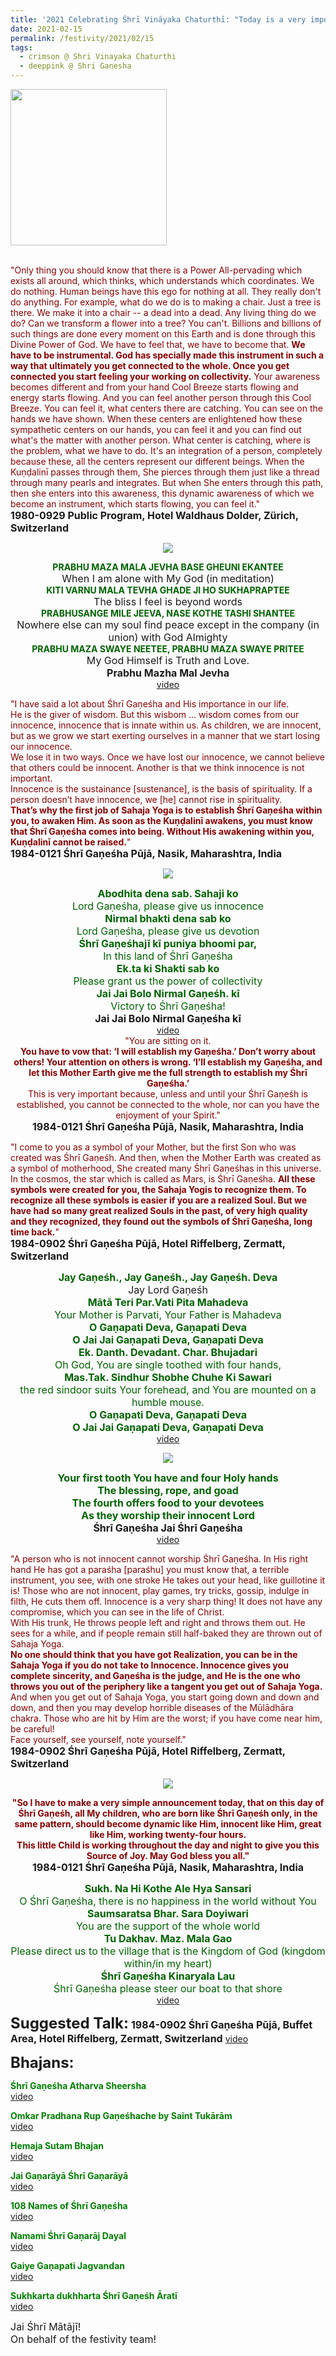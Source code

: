 ```yaml
---
title: '2021 Celebrating Śhrī Vināyaka Chaturthī: "Today is a very important day for all of us Sahaja Yogis, because today Śhrī Gaṇeśha was born." '
date: 2021-02-15
permalink: /festivity/2021/02/15
tags:
  - crimson @ Shri Vinayaka Chaturthi
  - deeppink @ Shri Ganesha
---
```


<div style="text-align: left"><img src="/images/image1.png" width="250" /></div><br>

<p>
<font color="DarkRed">"Only thing you should know that there is a Power All-pervading which exists all around, which thinks, which understands which coordinates. We do nothing. Human beings have this ego for nothing at all. They really don't do anything. For example, what do we do is to making a chair. Just a tree is there. We make it into a chair -- a dead into a dead. Any living thing do we do? Can we transform a flower into a tree? You can't. Billions and billions of such things are done every moment on this Earth and is done through this Divine Power of God. We have to feel that, we have to become that. <b>We have to be instrumental. God has specially made this instrument in such a way that ultimately you get connected to the whole. Once you get connected you start feeling your working on collectivity.</b> Your awareness becomes different and from your hand Cool Breeze starts flowing and energy starts flowing. And you can feel another person through this Cool Breeze. You can feel it, what centers there are catching. You can see on the hands we have shown. When these centers are enlightened how these sympathetic centers on our hands, you can feel it and you can find out what's the matter with another person. What center is catching, where is the problem, what we have to do. It's an integration of a person, completely because these, all the centers represent our different beings. When the Kuṇḍalinī passes through them, She pierces through them just like a thread through many pearls and integrates. But when She enters through this path, then she enters into this awareness, this dynamic awareness of which we become an instrument, which starts flowing, you can feel it."</font><br>
<font size="+0"><b>1980-0929 Public Program, Hotel Waldhaus Dolder, Zürich, Switzerland</b></font>
</p>

<div style="text-align: center"><img src="https://pub-1e517d8c73a64c9c82977d676b1fff72.r2.dev/image620.png" /></div>

<p style="text-align:center;">
<font color="DarkGreen"><b>PRABHU MAZA MALA JEVHA BASE GHEUNI EKANTEE</b></font><br>
<font size="+0">When I am alone with My God (in meditation)</font><br>
<font color="DarkGreen"><b>KITI VARNU MALA TEVHA GHADE JI HO SUKHAPRAPTEE</b></font><br>
<font size="+0">The bliss I feel is beyond words</font><br>
<font color="DarkGreen"><b>PRABHUSANGE MILE JEEVA, NASE KOTHE TASHI SHANTEE</b></font><br>
<font size="+0">Nowhere else can my soul find peace except in the company (in union) with God Almighty</font><br>
<font color="DarkGreen"><b>PRABHU MAZA SWAYE NEETEE, PRABHU MAZA SWAYE PRITEE</b></font><br>
<font size="+0">My God Himself is Truth and Love.</font><br>
<font size="+0"><b>Prabhu Mazha Mal Jevha</b></font><br>
<a href="https://www.youtube.com/watch?v=_yoOiLcEL9U&ab_channel=SahajaYoga">video</a>
</p>

<p>
<font color="DarkRed">"I have said a lot about Śhrī Gaṇeśha and His importance in our life.<br>
He is the giver of wisdom. But this wisbom ... wisdom comes from our innocence, innocence that is innate within us. As children, we are innocent, but as we grow we start exerting ourselves in a manner that we start losing our innocence.<br>
We lose it in two ways. Once we have lost our innocence, we cannot believe that others could be innocent. Another is that we think innocence is not important.<br>
Innocence is the sustainance [sustenance], is the basis of spirituality. If a person doesn’t have innocence, we [he] cannot rise in spirituality.<br>
<b>That’s why the first job of Sahaja Yoga is to establish Śhrī Gaṇeśha within you, to awaken Him. As soon as the Kuṇḍalinī awakens, you must know that Śhrī Gaṇeśha comes into being. Without His awakening within you, Kuṇḍalinī cannot be raised.</b>"</font><br>
<font size="+0"><b>1984-0121 Śhrī Gaṇeśha Pūjā, Nasik, Maharashtra, India</b></font>
</p>

<div style="text-align: center"><img src="/images/image621.png" /></div>

<p style="text-align:center;">
<font size="+0"><font color="DarkGreen"><b>Abodhita dena sab. Sahaji ko</b></font></font><br>
<font size="+0"><font color="DarkGreen">Lord Gaṇeśha, please give us innocence</font></font><br>
<font size="+0"><font color="DarkGreen"><b>Nirmal bhakti dena sab ko</b></font></font><br>
<font size="+0"><font color="DarkGreen">Lord Gaṇeśha, please give us devotion</font></font><br>
<font size="+0"><font color="DarkGreen"><b>Śhrī Gaṇeśhajī kī puniya bhoomi par,</b></font></font><br>
<font size="+0"><font color="DarkGreen">In this land of Śhrī Gaṇeśha</font></font><br>
<font size="+0"><font color="DarkGreen"><b>Ek.ta ki Shakti sab ko</b></font></font><br>
<font size="+0"><font color="DarkGreen">Please grant us the power of collectivity</font></font><br>
<font size="+0"><font color="DarkGreen"><b>Jai Jai Bolo Nirmal Gaṇeśh. kī</b></font></font><br>
<font size="+0"><font color="DarkGreen">Victory to Śhrī Gaṇeśha!</font></font><br>
<font size="+0"><b>Jai Jai Bolo Nirmal Gaṇeśha kī</b></font><br>
<a href="www.youtube.com/watch?v=9r2eVWLg4mo">video</a><br>
<font color="DarkRed">"You are sitting on it.<br>
<b>You have to vow that: ‘I will establish my Gaṇeśha.’ Don’t worry about others! Your attention on others is wrong. ‘I’ll establish my Gaṇeśha, and let this Mother Earth give me the full strength to establish my Śhrī Gaṇeśha.’</b><br>
This is very important because, unless and until your Śhrī Gaṇeśh is established, you cannot be connected to the whole, nor can you have the enjoyment of your Spirit."</font><br>
<font size="+0"><b>1984-0121 Śhrī Gaṇeśha Pūjā, Nasik, Maharashtra, India</b></font>
</p>

<p>
<font color="DarkRed">"I come to you as a symbol of your Mother, but the first Son who was created was Śhrī Gaṇeśh. And then, when the Mother Earth was created as a symbol of motherhood, She created many Śhrī Gaṇeśhas in this universe. In the cosmos, the star which is called as Mars, is Śhrī Gaṇeśha. <b>All these symbols were created for you, the Sahaja Yogis to recognize them. To recognize all these symbols is easier if you are a realized Soul. But we have had so many great realized Souls in the past, of very high quality and they recognized, they found out the symbols of Śhrī Gaṇeśha, long time back.</b>"</font><br>
<font size="+0"><b>1984-0902 Śhrī Gaṇeśha Pūjā, Hotel Riffelberg, Zermatt, Switzerland</b></font>
</p>

<p style="text-align:center;">
<font size="+0"><font color="DarkGreen"><b>Jay Gaṇeśh., Jay Gaṇeśh., Jay Gaṇeśh. Deva</b></font></font><br>
<font size="+0"><font color="DarkGreen"></font>Jay Lord Gaṇeśh</font><br>
<font size="+0"><font color="DarkGreen"><b>Mātā Teri Par.Vati Pita Mahadeva</b></font></font><br>
<font size="+0"><font color="DarkGreen">Your Mother is Parvati, Your Father is Mahadeva</font></font><br>
<font size="+0"><font color="DarkGreen"><b>O Gaṇapati Deva, Gaṇapati Deva</b></font></font><br>
<font size="+0"><font color="DarkGreen"><b>O Jai Jai Gaṇapati Deva, Gaṇapati Deva</b></font></font><br>
<font size="+0"><font color="DarkGreen"><b>Ek. Danth. Devadant. Char. Bhujadari</b></font></font><br>
<font size="+0"><font color="DarkGreen">Oh God, You are single toothed with four hands,</font></font><br>
<font size="+0"><font color="DarkGreen"><b>Mas.Tak. Sindhur Shobhe Chuhe Ki Sawari</b></font></font><br>
<font size="+0"><font color="DarkGreen">the red sindoor suits Your forehead, and You are mounted on a humble mouse.</font></font><br>
<font size="+0"><font color="DarkGreen"><b>O Gaṇapati Deva, Gaṇapati Deva</b></font></font><br>
<font size="+0"><font color="DarkGreen"><b>O Jai Jai Gaṇapati Deva, Gaṇapati Deva</b></font></font><br>
<a href="https://www.youtube.com/watch?v=LtqNdCxPQI0&ab_channel=bertrandSY">video</a>
</p>

<div style="text-align: center"><img src="https://pub-1e517d8c73a64c9c82977d676b1fff72.r2.dev/image622.png" /></div>

<p style="text-align:center;">
<font size="+0"><font color="DarkGreen"><b>Your first tooth You have and four Holy hands</b></font></font><br>
<font size="+0"><font color="DarkGreen"><b>The blessing, rope, and goad</b></font></font><br>
<font size="+0"><font color="DarkGreen"><b>The fourth offers food to your devotees</b></font></font><br>
<font size="+0"><font color="DarkGreen"><b>As they worship their innocent Lord</b></font></font><br>
<font size="+0"><b>Śhrī Gaṇeśha Jai Śhrī Gaṇeśha</b></font><br>
<a href="https://www.youtube.com/watch?v=GCgN6qnmNiA&ab_channel=SahajaYoga"> video</a><br>
</p>

<p>
<font color="DarkRed">"A person who is not innocent cannot worship Śhrī Gaṇeśha. In His right hand He has got a paraśha [paraśhu] you must know that, a terrible instrument, you see, with one stroke He takes out your head, like guillotine it is! Those who are not innocent, play games, try tricks, gossip, indulge in filth, He cuts them off. Innocence is a very sharp thing! It does not have any compromise, which you can see in the life of Christ.<br>
With His trunk, He throws people left and right and throws them out. He sees for a while, and if people remain still half-baked they are thrown out of Sahaja Yoga.<br>
<b>No one should think that you have got Realization, you can be in the Sahaja Yoga if you do not take to Innocence. Innocence gives you complete sincerity, and Gaṇeśha is the judge, and He is the one who throws you out of the periphery like a tangent you get out of Sahaja Yoga.</b> And when you get out of Sahaja Yoga, you start going down and down and down, and then you may develop horrible diseases of the Mūlādhāra chakra. Those who are hit by Him are the worst; if you have come near him, be careful!<br>
Face yourself, see yourself, note yourself."</font><br>
<font size="+0"><b>1984-0902 Śhrī Gaṇeśha Pūjā, Hotel Riffelberg, Zermatt, Switzerland</b></font>
</p>

<div style="text-align: center"><img src="/images/image623.png" /></div>

<p style="text-align:center;">
<font color="DarkRed"><b>"So I have to make a very simple announcement today, that on this day of Śhrī Gaṇeśh, 
all My children, who are born like Śhrī Gaṇeśh only, in the same pattern, should become dynamic like Him, 
innocent like Him, great like Him, working twenty-four hours.<br> 
This little Child is working throughout the day and night to give you this Source of Joy.
May God bless you all."</b></font><br>
<font size="+0"><b>1984-0121 Śhrī Gaṇeśha Pūjā, Nasik, Maharashtra, India</b></font>
</p>

<p style="color:DarkGreen; text-align:center;">
<font size="+0"><b>Sukh. Na Hi Kothe Ale Hya Sansari</b></font><br>
<font size="+0">O Śhrī Gaṇeśha, there is no happiness in the world without You</font><br>
<font size="+0"><b>Saumsaratsa Bhar. Sara Doyiwari</b></font><br>
<font size="+0">You are the support of the whole world</font><br>
<font size="+0"><b>Tu Dakhav. Maz. Mala Gao</b></font><br>
<font size="+0">Please direct us to the village that is the Kingdom of God (kingdom within/in my heart)</font><br>
<font size="+0"><b>Śhrī Gaṇeśha Kinaryala Lau</b></font><br>
<font size="+0">Śhrī Gaṇeśha please steer our boat to that shore</font><br>
<a href="https://www.youtube.com/watch?v=1ZZ57Fxd79Q&ab_channel=SahajaYoga">video</a>
</p>

<font size="+2"><b>Suggested Talk:</b></font> 
<font size="+0"><b>1984-0902 Śhrī Gaṇeśha Pūjā, Buffet Area, Hotel Riffelberg, Zermatt, Switzerland</b></font>
<a href="https://www.youtube.com/watch?v=qX63gXeOKqs&feature=emb_logo&ab_channel=TeachingsofH.H.ShriMatajiNirmalaDevi"> video</a><br>

<font size="+2"><b>Bhajans:</b></font>

<p>
<font color="green"><b>Śhrī Gaṇeśha Atharva Sheersha</b></font><br>
<a href="https://seven-teams.github.io/Videos_Links.html"> video</a><br>
</p>

<p>
<font color="green"><b>Omkar Pradhana Rup Gaṇeśhache by Saint Tukārām</b></font><br>
<a href="https://seven-teams.github.io/Videos_Links.html">video</a>
</p>

<p>
<font color="green"><b>Hemaja Sutam Bhajan</b></font><br>
<a href="https://www.youtube.com/watch?v=mGvUq8-ebXo&ab_channel=SahajayogaCulture">video</a>
</p>
 
<p>
<font color="green"><b>Jai Gaṇarāyā Śhrī Gaṇarāyā</b></font><br>
<a href="https://seven-teams.github.io/Videos_Links.html">video</a> 
</p>

<p>
<font color="green"><b>108 Names of Śhrī Gaṇeśha</b></font><br>
<a href="https://seven-teams.github.io/Videos_Links.html">video</a>
</p>

<p>
<font color="green"><b>Namami Śhrī Gaṇarāj Dayal</b></font><br>
<a href="https://seven-teams.github.io/Videos_Links.html">video</a> 
</p>

<p>
<font color="green"><b>Gaiye Gaṇapati Jagvandan</b></font><br>
<a href="https://www.youtube.com/watch?v=ilY4PAguS6A&ab_channel=SahajaYoga">video</a> 
</p>

<p>
<font color="green"><b>Sukhkarta dukhharta Śhrī Gaṇeśh Āratī</b></font><br>
<a href="https://www.youtube.com/watch?v=HNv44APLhL8&list=PL8E57180C36478F98&index=2&ab_channel=2012seeker">video</a> 
</p>

<p>
<font size="+0">Jai Śhrī Mātājī!<br>
On behalf of the festivity team!</font>
</p>